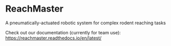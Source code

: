 # ReachMaster
A pneumatically-actuated robotic system for complex rodent reaching tasks

Check out our documentation (currently for team use):
https://reachmaster.readthedocs.io/en/latest/
